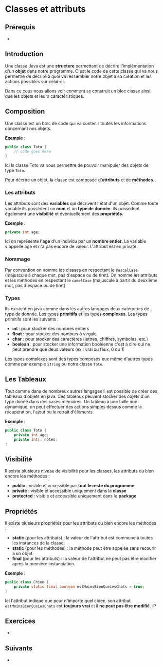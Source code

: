 # Classes et attributs

## Prérequis

+ []()

## Introduction

Une classe Java est une **structure** permettant de décrire l'implémentation d'un **objet** dans notre programme. C'est le code de cette classe qui va nous permettre de décrire à quoi va ressembler notre objet à sa création et les actions possibles sur celui-ci.

Dans ce cous nous allons voir comment se construit un bloc classe ainsi que les objets et leurs caractéristiques.

## Composition

Une classe est un bloc de code qui va contenir toutes les informations concernant nos objets.

**Exemple** :

```java
public class Toto {
    // code goes here
}
```

Ici la classe Toto va nous permettre de pouvoir manipuler des objets de type `Toto`.

Pour décrire un objet, la classe est composée d'**attributs** et de **méthodes**.

### Les attributs

Les attributs sont des **variables** qui décrivent l'état d'un objet. Comme toute variable ils possèdent un **nom** et un **type de donnée**. Ils possèdent également une **visibilité** et éventuellement des **propriétés**.

**Exemple** :

```java
private int age;
```

Ici on représente l'**age** d'un individu par un **nombre entier**. La variable s'appelle age et n'a pas encore de valeur. L'attribut est en private.

### Nommage

Par convention on nomme les classes en respectant le `PascalCase` (majuscule à chaque mot, pas d'espace ou de tiret).
On nomme les attributs et les méthodes en respectant le `camelCase` (majuscule à partir du deuxième mot, pas d'espace ou de tiret).

### Types

Ils existent en java comme dans les autres langages deux catégories de type de donnée. Les types **primitifs** et les types **complexes**.
Les types primitifs sont les suivants :

+ **int** : pour stocker des nombres entiers
+ **float** : pour stocker des nombres à virgule
+ **char** : pour stocker des caractères (lettres, chiffres, symboles, etc.)
+ **boolean** : pour stocker une information booléenne c'est à dire qui ne peut prendre que deux valeurs (ex : vrai ou faux, 0 ou 1)

Les types complexes sont des types composés eux même d'autres types comme par exemple `String` ou notre classe `Toto`.

## Les Tableaux

Tout comme dans de nombreux autres langages il est possible de créer des tableaux d'objets en java. Ces tableaux peuvent stocker des objets d'un type donné dans des cases mémoires. Un tableau à une taille non dynamique, on peut effectuer des actions simples dessus comme la récupération, l'ajout ou le retrait d'éléments.

**Exemple** :

```java
public class Toto {
    private int age;
    private int[] notes;
}
```

## Visibilité

Il existe plusieurs niveau de visibilité pour les classes, les attributs ou bien encore les méthodes :

+ **public** : visible et accessible par **tout le reste du programme**
+ **private** : visible et accessible uniquement dans la **classe**
+ **protected** : visible et accessible uniquement dans le **package**

## Propriétés

Il existe plusieurs propriétés pour les attributs ou bien encore les méthodes :

+ **static** (pour les attributs) : la valeur de l'attribut est commune à toutes les instances de la classe.
+ **static** (pour les méthodes) : la méthode peut être appelée sans recourir a un objet.
+ **final** (pour les attributs) : la valeur de l'attribut ne peut pas être modifier après la première instanciation.

**Exemple** :

```java
public class Chien {
    private static final boolean estMoinsBienQueLesChats = true; 
}
```

Ici l'attribut indique que pour n'importe quel chien, son attribut `estMoinsBienQueLesChats` est **toujours vrai** et il **ne peut pas être modifié**. :P

## Exercices

+ []()

## Suivants

+ []()
